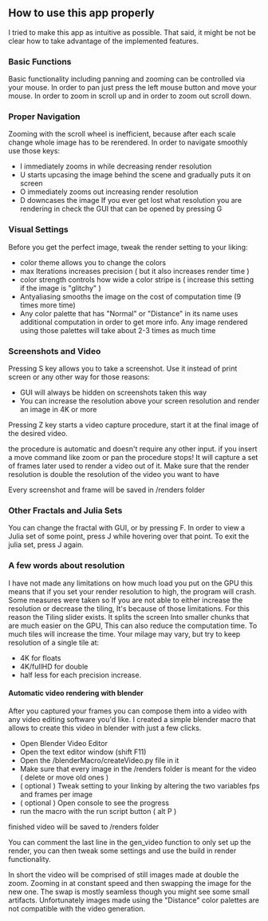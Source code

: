 ## How to use this app properly

I tried to make this app as intuitive as possible.
That said, it might be not be clear how to take advantage of the implemented features.

### Basic Functions

Basic functionality including panning and zooming can be controlled via your mouse.
In order to pan just press the left mouse button and move your mouse.
In order to zoom in scroll up and in order to zoom out scroll down.

### Proper Navigation

Zooming with the scroll wheel is inefficient, because after each scale change whole image has to be rerendered.
In order to navigate smoothly use those keys:

- I immediately zooms in while decreasing render resolution
- U starts upcasing the image behind the scene and gradually puts it on screen
- O immediately zooms out increasing render resolution
- D downcases the image
  If you ever get lost what resolution you are rendering in check the GUI that can be opened by pressing G

### Visual Settings

Before you get the perfect image, tweak the render setting to your liking:

- color theme allows you to change the colors
- max Iterations increases precision ( but it also increases render time )
- color strength controls how wide a color stripe is ( increase this setting if the image is "glitchy" )
- Antyaliasing smooths the image on the cost of computation time (9 times more time)
- Any color palette that has "Normal" or "Distance" in its name uses additional computation in order to get more info. Any image rendered using those palettes will take about 2-3 times as much time

### Screenshots and Video

Pressing S key allows you to take a screenshot.
Use it instead of print screen or any other way for those reasons:

- GUI will always be hidden on screenshots taken this way
- You can increase the resolution above your screen resolution and render an image in 4K or more

Pressing Z key starts a video capture procedure, start it at the final image of the desired video.

the procedure is automatic and doesn't require any other input.
if you insert a move command like zoom or pan the procedure stops!
It will capture a set of frames later used to render a video out of it.
Make sure that the render resolution is double the resolution of the video you want to have

Every screenshot and frame will be saved in /renders folder

### Other Fractals and Julia Sets

You can change the fractal with GUI, or by pressing F.
In order to view a Julia set of some point, press J while hovering over that point. To exit the julia set, press J again.

### A few words about resolution

I have not made any limitations on how much load you put on the GPU this means that if you set your render resolution to high, the program will crash. Some measures were taken so If you are not able to either increase the resolution or decrease the tiling, It's because of those limitations.
For this reason the Tiling slider exists. It splits the screen Into smaller chunks that are much easier on the GPU, This can also reduce the computation time. To much tiles will increase the time.
Your milage may vary, but try to keep resolution of a single tile at:

- 4K for floats
- 4K/fullHD for double
- half less for each precision increase.

#### Automatic video rendering with blender

After you captured your frames you can compose them into a video with any video editing software you'd like.
I created a simple blender macro that allows to create this video in blender with just a few clicks.

- Open Blender Video Editor
- Open the text editor window (shift F11)
- Open the /blenderMacro/createVideo.py file in it
- Make sure that every image in the /renders folder is meant for the video ( delete or move old ones )
- ( optional ) Tweak setting to your linking by altering the two variables fps and frames per image
- ( optional ) Open console to see the progress
- run the macro with the run script button ( alt P )

finished video will be saved to /renders folder

You can comment the last line in the gen_video function to only set up the render, you can then tweak some settings and use the build in render functionality.

In short the video will be comprised of still images made at double the zoom. Zooming in at constant speed and then swapping the image for the new one. The swap is mostly seamless though you might see some small artifacts.
Unfortunately images made using the "Distance" color palettes are not compatible with the video generation.
